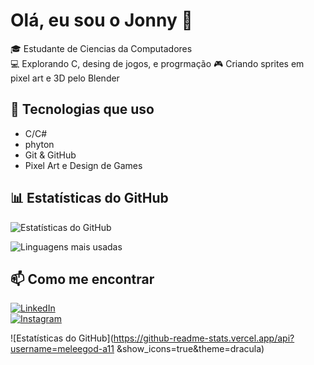 # Olá, eu sou o Jonny 👋

🎓 Estudante de Ciencias da Computadores  
💻 Explorando C, desing de jogos, e progrmação
🎮 Criando sprites em pixel art e 3D pelo Blender

## 🚀 Tecnologias que uso
- C/C#
- phyton
- Git & GitHub
- Pixel Art e Design de Games

## 📊 Estatísticas do GitHub
![Estatísticas do GitHub](https://github-readme-stats.vercel.app/api?username=meleegod-a11&show_icons=true&theme=dracula)

![Linguagens mais usadas](https://github-readme-stats.vercel.app/api/top-langs/?username=meleegod-a11&layout=compact&theme=dracula)

## 📫 Como me encontrar
[![LinkedIn](https://img.shields.io/badge/LinkedIn-0077B5?style=for-the-badge&logo=linkedin&logoColor=white)](https://www.linkedin.com/in/jonny-marcus-3a02512ab/?trk=opento_sprofile_topcard)  
[![Instagram](https://img.shields.io/badge/Instagram-E4405F?style=for-the-badge&logo=instagram&logoColor=white)]()

![Estatísticas do GitHub](https://github-readme-stats.vercel.app/api?username=meleegod-a11
&show_icons=true&theme=dracula)
